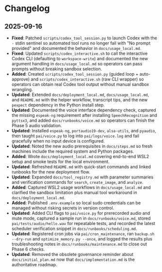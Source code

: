 # Changelog

## 2025-09-16

- **Fixed**: Patched `scripts/codex_tool_session.py` to launch Codex with the
  `-` stdin sentinel so automated tool runs no longer fail with "No prompt
  provided" and documented the behavior in `docs/usage_local.md`.
- **Fixed**: Updated `scripts/codex_interactive.sh` to call the interactive
  Codex CLI (defaulting to `workspace-write`) and documented the new argument
  handling in `docs/usage_local.md` so operators can pass prompts without
  breaking sandbox selection.
- **Added**: Created `scripts/codex_tool_session.py` (guided loop + auto-approve)
  and `scripts/codex_interactive.sh` (raw CLI wrapper) so operators can obtain
  real Codex tool output without manual sandbox wrangling.
- **Updated**: Extended `docs/deployment_local.md`, `docs/usage_local.md`, and
  `README.md` with the helper workflow, transcript tips, and the new `pexpect`
  dependency in the Python install step.
- **Updated**: Documented the voice interface dependency check, captured the
  missing `espeak-ng` requirement after installing `SpeechRecognition` and
  `pyttsx3`, and added `docs/runbooks/voice.md` so operators can finish the
  Phase 5 audio validation.
- **Updated**: Installed `espeak-ng`, `portaudio19-dev`, `alsa-utils`, and
  `pyaudio`, then taught `pai/voice.py` to log into `pai/logs/voice.log` and
  fail gracefully when no input device is configured.
- **Updated**: Noted the new audio prerequisites in `docs/steps.md` so fresh
  machines include the required system and Python packages.
- **Added**: Wrote `docs/deployment_local.md` covering end-to-end WSL2 setup and
  smoke tests for the local environment.
- **Updated**: Refreshed `README.md` with quick-start commands and linked
  runbooks for the new deployment flow.
- **Updated**: Expanded `docs/tool_registry.md` with parameter summaries and
  verification commands for `search`, `create_image`, and `analyze`.
- **Added**: Captured WSL2 usage workflows in `docs/usage_local.md` and
  clarified the sandbox limitation plus manual tool workaround in
  `docs/deployment_local.md`.
- **Added**: Published `.env.example` so local sudo credentials can be managed
  without risking secrets in version control.
- **Updated**: Added CLI flags to `pai/voice.py` for prerecorded audio and mute
  mode, captured a sample run in `docs/runbooks/voice.md`, stored
  `pai/tests/audio/hello.wav` for repeatable tests, and recorded the latest
  scheduler verification snippet in `docs/runbooks/scheduling.md`.
- **Updated**: Registered cron jobs via `pai/cron_maintenance`, ran
  `backup.sh --dry-run` and `optimize_memory.py --once`, and logged the results
  plus troubleshooting notes in `docs/runbooks/maintenance.md` to close out
  Phase 6 checks.
- **Updated**: Removed the obsolete governance reminder about
  `docs/initial_plan.md` now that `docs/implementation.md` is the authoritative
  roadmap.
